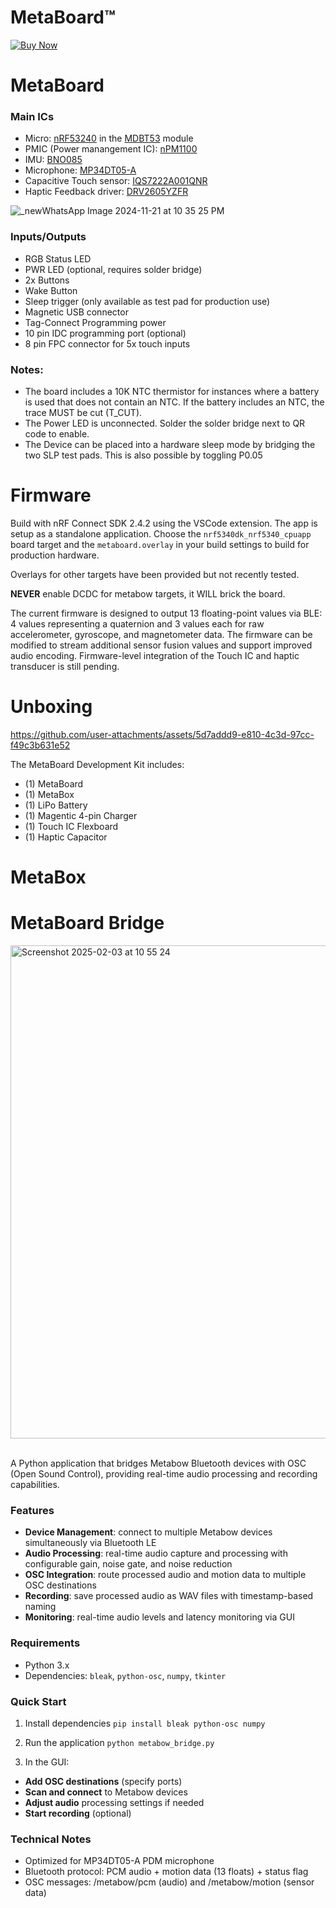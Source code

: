 # MetaBoard™

[![Buy Now](https://github.com/user-attachments/assets/0c43f235-db9e-4589-929c-abc4d3690541)](https://www.paypal.com/ncp/payment/BA7CCF7549GLA)

# MetaBoard
### Main ICs

- Micro: [nRF53240](https://www.nordicsemi.com/Products/nRF5340) in the [MDBT53](https://www.raytac.com/download/index.php?index_id=60) module
- PMIC (Power manangement IC): [nPM1100](https://www.nordicsemi.com/Products/nPM1100)
- IMU: [BNO085](https://www.ceva-ip.com/wp-content/uploads/2019/10/BNO080_085-Datasheet.pdf)
- Microphone: [MP34DT05-A](https://www.st.com/resource/en/datasheet/mp34dt05-a.pdf)
- Capacitive Touch sensor: [IQS7222A001QNR](https://www.azoteq.com/images/stories/pdf/iqs7222a_datasheet.pdf)
- Haptic Feedback driver: [DRV2605YZFR](https://www.ti.com/lit/ds/symlink/drv2605.pdf)

![_newWhatsApp Image 2024-11-21 at 10 35 25 PM](https://github.com/user-attachments/assets/a0e07bbb-69da-4184-be8f-96bc5452a5a3)

### Inputs/Outputs

- RGB Status LED
- PWR LED (optional, requires solder bridge)
- 2x Buttons
- Wake Button
- Sleep trigger (only available as test pad for production use)
- Magnetic USB connector
- Tag-Connect Programming power
- 10 pin IDC programming port (optional)
- 8 pin FPC connector for 5x touch inputs

### Notes:

- The board includes a 10K NTC thermistor for instances where a battery is used that does not contain an NTC. If the battery includes an NTC, the trace MUST be cut (T_CUT).
- The Power LED is unconnected. Solder the solder bridge next to QR code to enable.
- The Device can be placed into a hardware sleep mode by bridging the two SLP test pads. This is also possible by toggling P0.05

# Firmware

Build with nRF Connect SDK 2.4.2 using the VSCode extension. The app is setup as a standalone application. Choose the ```nrf5340dk_nrf5340_cpuapp``` board target and the ```metaboard.overlay``` in your build settings to build for production hardware.

Overlays for other targets have been provided but not recently tested. 

**NEVER** enable DCDC for metabow targets, it WILL brick the board.

The current firmware is designed to output 13 floating-point values via BLE: 4 values representing a quaternion and 3 values each for raw accelerometer, gyroscope, and magnetometer data. The firmware can be modified to stream additional sensor fusion values and support improved audio encoding. Firmware-level integration of the Touch IC and haptic transducer is still pending.

# Unboxing

https://github.com/user-attachments/assets/5d7addd9-e810-4c3d-97cc-f49c3b631e52

The MetaBoard Development Kit includes:
- (1) MetaBoard
- (1) MetaBox
- (1) LiPo Battery
- (1) Magentic 4-pin Charger
- (1) Touch IC Flexboard
- (1) Haptic Capacitor 

# MetaBox

# MetaBoard Bridge

<img width="789" alt="Screenshot 2025-02-03 at 10 55 24" src="https://github.com/user-attachments/assets/918e4926-ac1a-4210-9515-878ea0b32ec0" />
<br>
<br>

A Python application that bridges Metabow Bluetooth devices with OSC (Open Sound Control), providing real-time audio processing and recording capabilities.

###  Features

- **Device Management**: connect to multiple Metabow devices simultaneously via Bluetooth LE
- **Audio Processing**: real-time audio capture and processing with configurable gain, noise gate, and noise reduction
- **OSC Integration**: route processed audio and motion data to multiple OSC destinations
- **Recording**: save processed audio as WAV files with timestamp-based naming
- **Monitoring**: real-time audio levels and latency monitoring via GUI

### Requirements

- Python 3.x
- Dependencies: `bleak`, `python-osc`, `numpy`, `tkinter`

### Quick Start

1. Install dependencies ```pip install bleak python-osc numpy```
   
3. Run the application ```python metabow_bridge.py```

5. In the GUI:
- **Add OSC destinations** (specify ports)
- **Scan and connect** to Metabow devices
- **Adjust audio** processing settings if needed
- **Start recording** (optional)

### Technical Notes 
 
- Optimized for MP34DT05-A PDM microphone
- Bluetooth protocol: PCM audio + motion data (13 floats) + status flag
- OSC messages: /metabow/pcm (audio) and /metabow/motion (sensor data)
